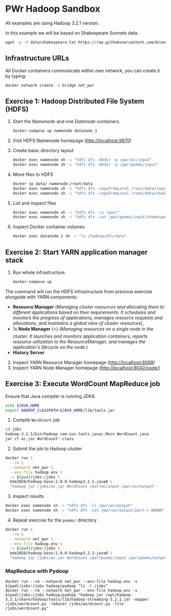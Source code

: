 # PWr Hadoop Sandbox
All examples are using Hadoop 3.2.1 version.

In this example we will be based on Shakespeare Sonnets data.
```bash
wget -q -O data/shakespeare.txt https://raw.githubusercontent.com/brunoklein99/deep-learning-notes/master/shakespeare.txt
```
    

## Infrastructure URLs

All Docker containers communicate within own network, you can create it by typing:
```bash
docker network create -d bridge net_pwr
```

## Exercise 1: Hadoop Distributed File System (HDFS) 

1. Start the _Namenode_ and one _Datanode_ containers.
   ```bash
   docker-compose up namenode datanode_1
   ```    

2. Visit HDFS Namenode homepage ([http://localhost:9870](http://localhost:9870))
3. Create basic directory layout

   ```bash
   docker exec namenode sh -c "hdfs dfs -mkdir -p /pwr/wc/input"
   docker exec namenode sh -c "hdfs dfs -mkdir -p /pwr/poems/input"
   ```
 
4. Move files to HDFS

   ```bash
   docker cp data/ namenode:/root/data
   docker exec namenode sh -c "hdfs dfs -copyFromLocal /root/data/input* /pwr/wc/input/"
   docker exec namenode sh -c "hdfs dfs -copyFromLocal /root/data/shakespeare.txt /pwr/poems/input/"
   ```

5. List and inspect files

   ```bash
   docker exec namenode sh -c "hdfs dfs -ls /pwr/"
   docker exec namenode sh -c "hdfs dfs -cat /pwr/poems/input/shakespeare.txt | head"
   ```

6. Inspect Docker container volumes 

   ```bash
   docker exec datanode_1 sh -c "ls /hadoop/dfs/data"
   ```

## Exercise 2: Start YARN application manager stack
1. Run whole infrastructure.

   ```bash
   docker-compose up
   ```    

The command will run the HDFS infrastructure from previous exercise alongside with YARN components:

- **Resource Manager** (_Managing cluster resources and allocating them to different applications based on their requirements. It schedules and monitors the progress of applications, manages resource requests and allocations, and maintains a global view of cluster resources_),
- 1x **Node Manager** (⭐️) (_Managing resources on a single node in the cluster. It launches and monitors application containers, reports resource utilization to the ResourceManager, and manages the application's lifecycle on the node._)
- **History Server**

2. Inspect YARN Resource Manager homepage ([http://localhost:8088](http://localhost:8088))
3. Inspect YARN Node Manager homepage ([http://localhost:8042/node/](http://localhost:8042/node/))

## Exercise 3: Execute WordCount MapReduce job
Ensure that Java compiler is running JDK8.

```bash
echo $JAVA_HOME
export HADOOP_CLASSPATH=$JAVA_HOME/lib/tools.jar
```

1. Compile `WordCount` job
```bash
cd jobs
hadoop-3.2.1/bin/hadoop com.sun.tools.javac.Main WordCount.java
jar cf wc.jar WordCount*.class
```

2. Submit the job to Hadoop cluster

```bash
docker run \
  --rm \
  --network net_pwr \
  --env-file hadoop.env \
  -v $(pwd)/jobs:/jobs \
  bde2020/hadoop-base:2.0.0-hadoop3.2.1-java8 \
  "hadoop jar /jobs/wc.jar WordCount /pwr/wc/input /pwr/wc/output"
```

3. Inspect results
```bash
docker exec namenode sh -c "hdfs dfs -ls /pwr/wc/output"
docker exec namenode sh -c "hdfs dfs -cat /pwr/wc/output/part-r-00000"
```

4. Repeat exercise for the `poems/` directory

```bash
docker run \
  --rm \
  --network net_pwr \
  --env-file hadoop.env \
  -v $(pwd)/jobs:/jobs \
  bde2020/hadoop-base:2.0.0-hadoop3.2.1-java8 \
  "hadoop jar /jobs/wc.jar WordCount /pwr/poems/input /pwr/poems/output"
```

### MapReduce with Pydoop

    docker run --rm --network net_pwr --env-file hadoop.env -v $(pwd)/jobs:/jobs hadoop/pydoop "ls -l /jobs"
    docker run --rm --network net_pwr --env-file hadoop.env -v $(pwd)/jobs:/jobs hadoop/pydoop "hadoop jar /opt/hadoop-3.2.1/share/hadoop/tools/lib/hadoop-streaming-3.2.1.jar -mapper /jobs/wordcount.py -reducer /jobs/wordcount.py -file /jobs/wordcount.py"
